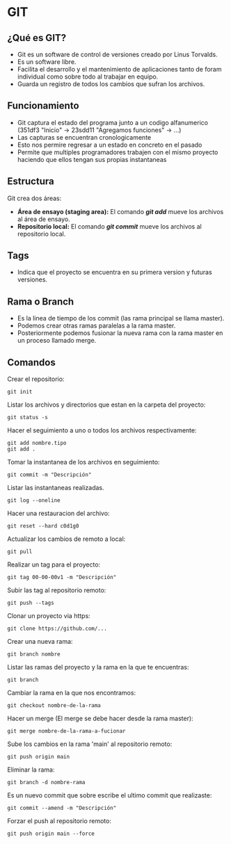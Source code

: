 # GIT
## ¿Qué es GIT?
- Git es un software de control de versiones creado por Linus Torvalds.
- Es un software libre.
- Facilita el desarrollo y el mantenimiento de aplicaciones tanto de foram individual como sobre todo al trabajar en equipo.
- Guarda un registro de todos los cambios que sufran los archivos.

## Funcionamiento
- Git captura el estado del programa junto a un codigo alfanumerico (351df3 "Inicio" -> 23sdd11 "Agregamos funciones" -> ...)
- Las capturas se encuentran cronologicamente
- Esto nos permire regresar a un estado en concreto en el pasado 
- Permite que multiples programadores trabajen con el mismo proyecto haciendo que ellos tengan sus propias instantaneas

## Estructura
Git crea dos áreas:
- **Área de ensayo (staging area):** El comando ***git add*** mueve los archivos al área de ensayo.
- **Repositorio local:** El comando ***git commit*** mueve los archivos al repositorio local.

## Tags
- Indica que el proyecto se encuentra en su primera version y futuras versiones.

## Rama o Branch
- Es la linea de tiempo de los commit (las rama principal se llama master).
- Podemos crear otras ramas paralelas a la rama master.
- Posteriormente podemos fusionar la nueva rama con la rama master en un proceso llamado merge.


## Comandos 
Crear el repositorio:
```
git init
```
Listar los archivos y directorios que estan en la carpeta del proyecto:
```
git status -s
```
Hacer el seguimiento a uno o todos los archivos respectivamente:
```
git add nombre.tipo
git add .
```
Tomar la instantanea de los archivos en seguimiento:
```
git commit -m "Descripción"
```
Listar las instantaneas realizadas.
```
git log --oneline 
```
Hacer una restauracion del archivo:
```
git reset --hard c0d1g0
```
Actualizar los cambios de remoto a local:
```
git pull
```
Realizar un tag para el proyecto:
```
git tag 00-00-00v1 -m "Descripción"
```
Subir las tag al repositorio remoto:
```
git push --tags
```
Clonar un proyecto via https:
```
git clone https://github.com/...
```
Crear una nueva rama:
```
git branch nombre
```
Listar las ramas del proyecto y la rama en la que te encuentras:
```
git branch
```
Cambiar la rama en la que nos encontramos:
```
git checkout nombre-de-la-rama
```
Hacer un merge (El merge se debe hacer desde la rama master):
```
git merge nombre-de-la-rama-a-fucionar
```
Sube los cambios en la rama 'main' al repositorio remoto:
```
git push origin main
```
Eliminar la rama:
```
git branch -d nombre-rama
```
Es un nuevo commit que sobre escribe el ultimo commit que realizaste:
```
git commit --amend -m "Descripción"
```
Forzar el push al repositorio remoto:
```
git push origin main --force
```


